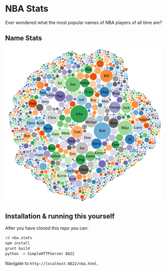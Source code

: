 # NBA Stats

Ever wondered what the most popular names of NBA players of all time are?

## Name Stats
![Name Stats](name-stats.png)

## Installation & running this yourself
After you have cloned this repo you can:

```bash
cd nba.stats
npm install
grunt build
python -m SimpleHTTPServer 8822
```

Navigate to `http://localhost:8822/nba.html`.